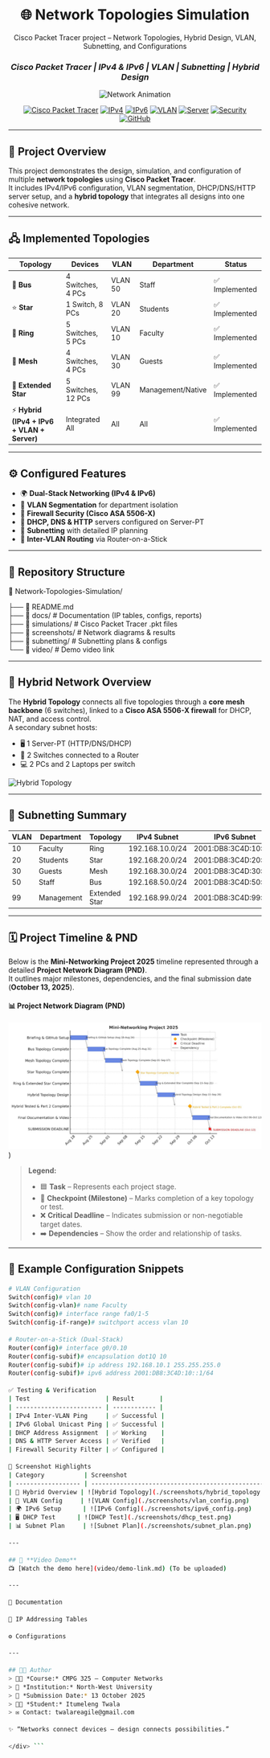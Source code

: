 <div align="center">

# 🌐 **Network Topologies Simulation**
Cisco Packet Tracer project – Network Topologies, Hybrid Design, VLAN, Subnetting, and Configurations  
### *Cisco Packet Tracer | IPv4 & IPv6 | VLAN | Subnetting | Hybrid Design*

![Network Animation](https://user-images.githubusercontent.com/74316400/216833854-f9a1e1d2-5481-46e3-89f2-12b2a0a6a65c.gif)

[![Cisco Packet Tracer](https://img.shields.io/badge/Cisco-Packet%20Tracer-blue?logo=cisco&logoColor=white)]()
[![IPv4](https://img.shields.io/badge/IPv4-Configured-brightgreen)]()
[![IPv6](https://img.shields.io/badge/IPv6-Dual--Stack-orange)]()
[![VLAN](https://img.shields.io/badge/VLAN-Segmented-yellow)]()
[![Server](https://img.shields.io/badge/Server-DHCP%2FDNS%2FHTTP-lightblue)]()
[![Security](https://img.shields.io/badge/Security-Firewall%20%26%20Access%20Control-red)]()
[![GitHub](https://img.shields.io/badge/Repository-Active-success)]()

</div>

---

## 📌 **Project Overview**

This project demonstrates the design, simulation, and configuration of multiple **network topologies** using **Cisco Packet Tracer**.  
It includes IPv4/IPv6 configuration, VLAN segmentation, DHCP/DNS/HTTP server setup, and a **hybrid topology** that integrates all designs into one cohesive network.

---

## 🖧 **Implemented Topologies**

| Topology | Devices | VLAN | Department | Status |
|-----------|----------|-------|-------------|--------|
| 🚌 **Bus** | 4 Switches, 4 PCs | VLAN 50 | Staff | ✅ Implemented |
| ⭐ **Star** | 1 Switch, 8 PCs | VLAN 20 | Students | ✅ Implemented |
| 🔄 **Ring** | 5 Switches, 5 PCs | VLAN 10 | Faculty | ✅ Implemented |
| 🔗 **Mesh** | 4 Switches, 4 PCs | VLAN 30 | Guests | ✅ Implemented |
| 🌟 **Extended Star** | 5 Switches, 12 PCs | VLAN 99 | Management/Native | ✅ Implemented |
| ⚡ **Hybrid (IPv4 + IPv6 + VLAN + Server)** | Integrated All | All | All | ✅ Implemented |

---

## ⚙️ **Configured Features**

- 🌍 **Dual-Stack Networking (IPv4 & IPv6)**
- 🧱 **VLAN Segmentation** for department isolation
- 🔐 **Firewall Security (Cisco ASA 5506-X)**
- 🧩 **DHCP, DNS & HTTP** servers configured on Server-PT
- 🧠 **Subnetting** with detailed IP planning
- 🧮 **Inter-VLAN Routing** via Router-on-a-Stick

---

## 🌈 **Repository Structure**

📁 Network-Topologies-Simulation/

├── 📄 README.md  
├── 📁 docs/  # Documentation (IP tables, configs, reports)  
├── 📁 simulations/ # Cisco Packet Tracer .pkt files  
├── 📁 screenshots/ # Network diagrams & results  
├── 📁 subnetting/  # Subnetting plans & configs  
└── 📁 video/       # Demo video link  

---

## 🧩 **Hybrid Network Overview**

The **Hybrid Topology** connects all five topologies through a **core mesh backbone** (6 switches), linked to a **Cisco ASA 5506-X firewall** for DHCP, NAT, and access control.  
A secondary subnet hosts:
- 🖥️ 1 Server-PT (HTTP/DNS/DHCP)
- 🧠 2 Switches connected to a Router
- 💻 2 PCs and 2 Laptops per switch

![Hybrid Topology](./screenshots/hybrid_topology.png)

---

## 🧮 **Subnetting Summary**

| VLAN | Department | Topology | IPv4 Subnet | IPv6 Subnet | Devices |
|------|-------------|-----------|--------------|--------------|----------|
| 10 | Faculty | Ring | 192.168.10.0/24 | 2001:DB8:3C4D:10::/64 | 5 |
| 20 | Students | Star | 192.168.20.0/24 | 2001:DB8:3C4D:20::/64 | 8 |
| 30 | Guests | Mesh | 192.168.30.0/24 | 2001:DB8:3C4D:30::/64 | 4 |
| 50 | Staff | Bus | 192.168.50.0/24 | 2001:DB8:3C4D:50::/64 | 4 |
| 99 | Management | Extended Star | 192.168.99.0/24 | 2001:DB8:3C4D:99::/64 | 12 |

---

## 🗓️ **Project Timeline & PND**

Below is the **Mini-Networking Project 2025** timeline represented through a detailed **Project Network Diagram (PND)**.  
It outlines major milestones, dependencies, and the final submission date (**October 13, 2025**).

#### 📊 Project Network Diagram (PND)
![Mini-Networking Project 2025 PND](https://github.com/Itumeleng-R/Network-Topologies-Simulation/blob/main/Screenshots/4e0e5b53-3cbd-4ad8-95bf-3144c6295a57.jpg))

> **Legend:**
> - 🟦 **Task** – Represents each project stage.  
> - 🔶 **Checkpoint (Milestone)** – Marks completion of a key topology or test.  
> - ❌ **Critical Deadline** – Indicates submission or non-negotiable target dates.  
> - ➡️ **Dependencies** – Show the order and relationship of tasks.

---

## 💾 **Example Configuration Snippets**

```bash
# VLAN Configuration
Switch(config)# vlan 10
Switch(config-vlan)# name Faculty
Switch(config)# interface range fa0/1-5
Switch(config-if-range)# switchport access vlan 10

# Router-on-a-Stick (Dual-Stack)
Router(config)# interface g0/0.10
Router(config-subif)# encapsulation dot1Q 10
Router(config-subif)# ip address 192.168.10.1 255.255.255.0
Router(config-subif)# ipv6 address 2001:DB8:3C4D:10::1/64

✅ Testing & Verification
| Test                     | Result       |
| ------------------------ | ------------ |
| IPv4 Inter-VLAN Ping     | ✅ Successful |
| IPv6 Global Unicast Ping | ✅ Successful |
| DHCP Address Assignment  | ✅ Working    |
| DNS & HTTP Server Access | ✅ Verified   |
| Firewall Security Filter | ✅ Configured |

📸 Screenshot Highlights
| Category           | Screenshot                                            | Description              |
| ------------------ | ----------------------------------------------------- | ------------------------ |
| 🧩 Hybrid Overview | ![Hybrid Topology](./screenshots/hybrid_topology.png) | Full hybrid view         |
| 🔌 VLAN Config     | ![VLAN Config](./screenshots/vlan_config.png)         | VLAN assignments         |
| 🌍 IPv6 Setup      | ![IPv6 Config](./screenshots/ipv6_config.png)         | Dual-stack setup         |
| 🖥️ DHCP Test      | ![DHCP Test](./screenshots/dhcp_test.png)             | Successful IP allocation |
| 📊 Subnet Plan     | ![Subnet Plan](./screenshots/subnet_plan.png)         | IPv4/IPv6 subnet tables  |

---

## 🎥 **Video Demo**
📺 [Watch the demo here](video/demo-link.md) (To be uploaded)

---

📑 Documentation

📘 IP Addressing Tables

⚙️ Configurations

---

## 👨‍💻 Author
> 🧑‍💻 *Course:* CMPG 325 – Computer Networks  
> 🏫 *Institution:* North-West University  
> 📅 *Submission Date:* 13 October 2025  
> 👨‍🎓 *Student:* Itumeleng Twala
> ✉️ Contact: twalareagile@gmail.com

✨ “Networks connect devices — design connects possibilities.”

</div> ```

